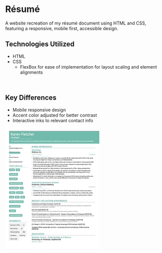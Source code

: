 # R&eacute;sum&eacute;
A website recreation of my r&eacute;sum&eacute; document using HTML and CSS, featuring a responsive, mobile first, accessible design.

## Technologies Utilized
* HTML
* CSS
  * FlexBox for ease of implementation for layout scaling and element alignments

<img src="/img/mobile_sample.gif" alt="" width="300px">

## Key Differences
* Mobile responsive design
* Accent color adjusted for better contrast
* Interactive inks to relevant contact info

<img src="/img/design.jpg" alt="" width="300px">
